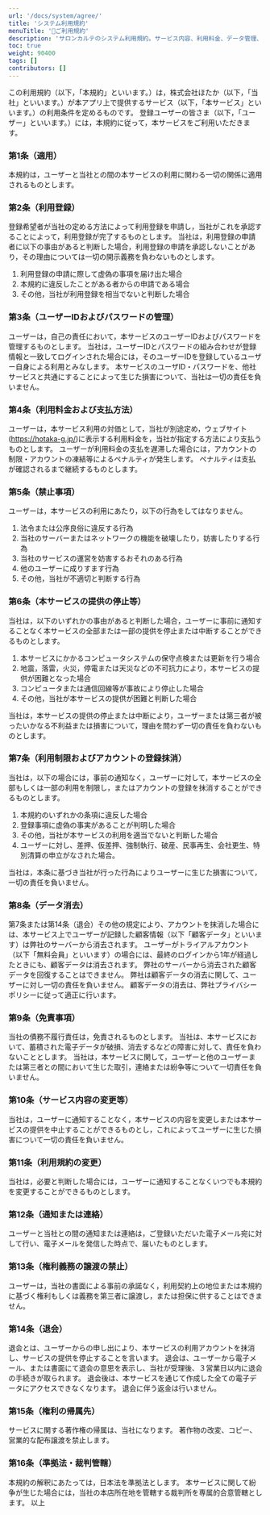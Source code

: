 ```yaml
---
url: '/docs/system/agree/'
title: 'システム利用規約'
menuTitle: '📄ご利用規約'
description: 'サロンカルテのシステム利用規約。サービス内容、利用料金、データ管理、免責事項、禁止事項など、ユーザーと当社間の取り決めを明確に定めています。安心してご利用いただくためにご確認ください。'
toc: true
weight: 90400
tags: []
contributors: []
---
```


この利用規約（以下，「本規約」といいます。）は，株式会社ほたか（以下，「当社」といいます。）が本アプリ上で提供するサービス（以下，「本サービス」といいます。）の利用条件を定めるものです。
登録ユーザーの皆さま（以下，「ユーザー」といいます。）には，本規約に従って，本サービスをご利用いただきます。

### 第1条（適用）

本規約は，ユーザーと当社との間の本サービスの利用に関わる一切の関係に適用されるものとします。

### 第2条（利用登録）

登録希望者が当社の定める方法によって利用登録を申請し，当社がこれを承認することによって，利用登録が完了するものとします。
当社は，利用登録の申請者に以下の事由があると判断した場合，利用登録の申請を承認しないことがあり，その理由については一切の開示義務を負わないものとします。
1. 利用登録の申請に際して虚偽の事項を届け出た場合
2. 本規約に違反したことがある者からの申請である場合
3. その他，当社が利用登録を相当でないと判断した場合

### 第3条（ユーザーIDおよびパスワードの管理）

ユーザーは，自己の責任において，本サービスのユーザーIDおよびパスワードを管理するものとします。
当社は，ユーザーIDとパスワードの組み合わせが登録情報と一致してログインされた場合には，そのユーザーIDを登録しているユーザー自身による利用とみなします。
本サービスのユーザID・パスワードを、他社サービスと共通にすることによって生じた損害について、当社は一切の責任を負いません。

### 第4条（利用料金および支払方法）

ユーザーは，本サービス利用の対価として，当社が別途定め，ウェブサイト(https://hotaka-g.jp/)に表示する利用料金を，当社が指定する方法により支払うものとします。
ユーザーが利用料金の支払を遅滞した場合には，アカウントの制限・アカウントの凍結等によるペナルティが発生します。
ペナルティは支払が確認されるまで継続するものとします。

### 第5条（禁止事項）

ユーザーは，本サービスの利用にあたり，以下の行為をしてはなりません。

1. 法令または公序良俗に違反する行為
2. 当社のサーバーまたはネットワークの機能を破壊したり，妨害したりする行為
3. 当社のサービスの運営を妨害するおそれのある行為
4. 他のユーザーに成りすます行為
5. その他，当社が不適切と判断する行為

### 第6条（本サービスの提供の停止等）

当社は，以下のいずれかの事由があると判断した場合，ユーザーに事前に通知することなく本サービスの全部または一部の提供を停止または中断することができるものとします。
1. 本サービスにかかるコンピュータシステムの保守点検または更新を行う場合
2. 地震，落雷，火災，停電または天災などの不可抗力により，本サービスの提供が困難となった場合
3. コンピュータまたは通信回線等が事故により停止した場合
4. その他，当社が本サービスの提供が困難と判断した場合

当社は，本サービスの提供の停止または中断により，ユーザーまたは第三者が被ったいかなる不利益または損害について，理由を問わず一切の責任を負わないものとします。

### 第7条（利用制限およびアカウントの登録抹消）

当社は，以下の場合には，事前の通知なく，ユーザーに対して，本サービスの全部もしくは一部の利用を制限し，またはアカウントの登録を抹消することができるものとします。

1. 本規約のいずれかの条項に違反した場合
2. 登録事項に虚偽の事実があることが判明した場合
3. その他，当社が本サービスの利用を適当でないと判断した場合
4. ユーザーに対し、差押、仮差押、強制執行、破産、民事再生、会社更生、特別清算の申立がなされた場合。

当社は，本条に基づき当社が行った行為によりユーザーに生じた損害について，一切の責任を負いません。

### 第8条（データ消去）

第7条または第14条（退会）その他の規定により、アカウントを抹消した場合には、本サービス上でユーザーが記録した顧客情報（以下「顧客データ」といいます）は弊社のサーバーから消去されます。
ユーザーがトライアルアカウント（以下「無料会員」といいます）の場合には、最終のログインから1年が経過したときにも、顧客データは消去されます。
弊社のサーバーから消去された顧客データを回復することはできません。
弊社は顧客データの消去に関して、ユーザーに対し一切の責任を負いません。
顧客データの消去は、弊社プライバシーポリシーに従って適正に行います。

### 第9条（免責事項）

当社の債務不履行責任は，免責されるものとします。
当社は、本サービスにおいて、蓄積された電子データが破損、消去するなどの障害に対して、責任を負わないこととします。
当社は，本サービスに関して，ユーザーと他のユーザーまたは第三者との間において生じた取引，連絡または紛争等について一切責任を負いません。

### 第10条（サービス内容の変更等）

当社は，ユーザーに通知することなく，本サービスの内容を変更しまたは本サービスの提供を中止することができるものとし，これによってユーザーに生じた損害について一切の責任を負いません。

### 第11条（利用規約の変更）

当社は，必要と判断した場合には，ユーザーに通知することなくいつでも本規約を変更することができるものとします。

### 第12条（通知または連絡）

ユーザーと当社との間の通知または連絡は，ご登録いただいた電子メール宛に対して行い、電子メールを発信した時点で、届いたものとします。

### 第13条（権利義務の譲渡の禁止）

ユーザーは，当社の書面による事前の承諾なく，利用契約上の地位または本規約に基づく権利もしくは義務を第三者に譲渡し，または担保に供することはできません。

### 第14条（退会）

退会とは、ユーザーからの申し出により、本サービスの利用アカウントを抹消し、サービスの提供を停止することを言います。
退会は、ユーザーから電子メール、または書面にて退会の意思を表示し、当社が受理後、３営業日以内に退会の手続きが取られます。
退会後は、本サービスを通じて作成した全ての電子データにアクセスできなくなります。
退会に伴う返金は行いません。

### 第15条（権利の帰属先）

サービスに関する著作権の帰属は、当社になります。
著作物の改変、コピー、営業的な配布譲渡を禁止します。

### 第16条（準拠法・裁判管轄）

本規約の解釈にあたっては，日本法を準拠法とします。
本サービスに関して紛争が生じた場合には，当社の本店所在地を管轄する裁判所を専属的合意管轄とします。
以上

